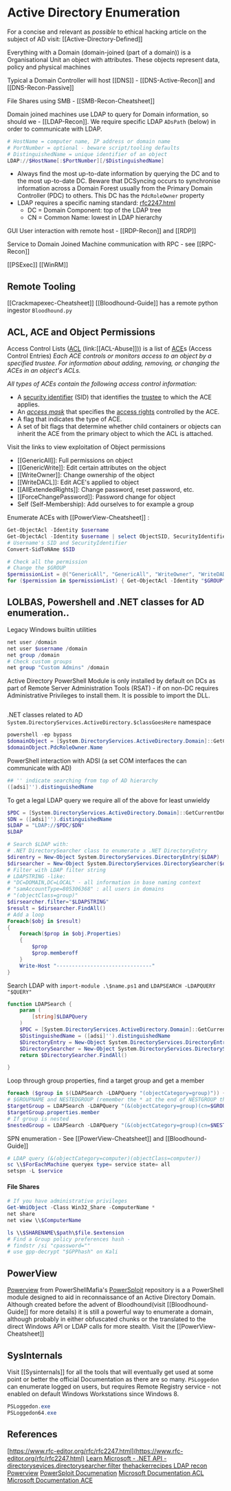 # Active Directory Enumeration

For a concise and relevant as *possible* to ethical hacking article on the subject of AD visit: [[Active-Directory-Defined]]

Everything with a Domain (domain-joined (part of a domain)) is a Organisational Unit an object with attributes. These objects represent data, policy and physical machines 

Typical a Domain Controller will host [[DNS]] - [[DNS-Active-Recon]] and [[DNS-Recon-Passive]]


File Shares using SMB - [[SMB-Recon-Cheatsheet]]

Domain joined machines use LDAP to query for Domain information, so should we - [[LDAP-Recon]]. We require specific LDAP `ADsPath` (below) in order to communicate with LDAP.
```powershell
# HostName = computer name, IP address or domain name
# PortNumber = optional - beware script/tooling defaults
# DistinguishedName = unique identifier of an object
LDAP://$HostName[:$PortNumber][/$DistinguishedName]
```
- Always find the most up-to-date information by querying the DC and to the most up-to-date DC. Beware that DCSyncing occurs to synchronise information across a Domain Forest usually from the Primary Domain Controller (PDC) to others. This DC has the `PdcRoleOwner` property
- LDAP requires a specific naming standard: [rfc2247.html](https://www.rfc-editor.org/rfc/rfc2247.html)
	- DC = Domain Component: top of the LDAP tree 
	- CN = Common Name: lowest in LDAP hierarchy

GUI User interaction with remote host - [[RDP-Recon]] and [[RDP]]

Service to Domain Joined Machine communication with RPC - see [[RPC-Recon]]


[[PSExec]]
[[WinRM]] 

## Remote Tooling 

[[Crackmapexec-Cheatsheet]]
[[Bloodhound-Guide]] has a remote python ingestor `Bloodhound.py` 

## ACL, ACE and Object Permissions

Access Control Lists ([ACL](https://learn.microsoft.com/en-us/windows/win32/secauthz/access-control-lists) (link:[[ACL-Abuse]])) is a list of [ACE](https://learn.microsoft.com/en-us/windows/win32/secauthz/access-control-entries)s (Access Control Entries) *Each ACE controls or monitors access to an object by a specified trustee. For information about adding, removing, or changing the ACEs in an object's ACLs.*

*All types of ACEs contain the following access control information:*
- A [security identifier](https://learn.microsoft.com/en-us/windows/win32/secauthz/security-identifiers) (SID) that identifies the [trustee](https://learn.microsoft.com/en-us/windows/win32/secauthz/trustees) to which the ACE applies.
- An [_access mask_](https://learn.microsoft.com/en-us/windows/desktop/SecGloss/a-gly) that specifies the [access rights](https://learn.microsoft.com/en-us/windows/win32/secauthz/access-rights-and-access-masks) controlled by the ACE.
- A flag that indicates the type of ACE.
- A set of bit flags that determine whether child containers or objects can inherit the ACE from the primary object to which the ACL is attached.

Visit the links to view exploitation of Object permissions 
- [[GenericAll]]: Full permissions on object
- [[GenericWrite]]: Edit certain attributes on the object
- [[WriteOwner]]: Change ownership of the object
- [[WriteDACL]]: Edit ACE's applied to object
- [[AllExtendedRights]]: Change password, reset password, etc.
- [[ForceChangePassword]]: Password change for object
- Self (Self-Membership): Add ourselves to for example a group


Enumerate ACEs with [[PowerView-Cheatsheet]] :
```powershell
Get-ObjectAcl -Identity $username
Get-ObjectAcl -Identity $username | select ObjectSID, SecurityIdentifier, ActiveDirectoryRights
# Username's SID and SecurityIdentifier
Convert-SidToNAme $SID

# Check all the permission 
# Change the $GROUP
$permissionList = @("GenericAll", "GenericAll", "WriteOwner", "WriteDADL", "AllExtendedRights", "ForceChangePassword", "Self")
for ($permission in $permissionList) { Get-ObjectAcl -Identity "$GROUP" | ? {$_.ActiveDirectoryRights -eq "$permission"} | select SecurityIdentifier,ActiveDirectoryRights} 
```

## LOLBAS, Powershell and .NET classes for AD enumeration.. 

Legacy Windows builtin utilities
```powershell
net user /domain
net user $username /domain
net group /domain
# Check custom groups
net group "Custom Admins" /domain
```

Active Directory PowerShell Module is only installed by default on DCs as part of Remote Server Administration Tools (RSAT) - if on non-DC requires Administrative Privileges to install them. It is possible to import the DLL.
```
```

.NET classes related to AD `System.DirectoryServices.ActiveDirectory.$classGoesHere` namespace 
```powershell
powershell -ep bypass
$domainObject = [System.DirectoryServices.ActiveDirectory.Domain]::GetCurrentDomain()
$domainObject.PdcRoleOwner.Name
```

PowerShell interaction with ADSI (a set COM interfaces the can communicate with AD)
```powershell
## '' indicate searching from top of AD hierarchy
([adsi]'').distinguishedName
```

To get a legal LDAP query we require all of the above for least unwieldy
```powershell
$PDC = [System.DirectoryServices.ActiveDirectory.Domain]::GetCurrentDomain().PdcRoleOwner.Name
$DN = ([adsi]'').distinguishedName 
$LDAP = "LDAP://$PDC/$DN"
$LDAP

# Search $LDAP with:
# .NET DirectorySearcher class to enumerate a .NET DirectoryEntry 
$direntry = New-Object System.DirectoryServices.DirectoryEntry($LDAP)
$dirsearcher = New-Object System.DirectoryServices.DirectorySearcher($direntry)
# Filter with LDAP filter string
# LDAPSTRING -like: 
# "DC=DOMAIN,DC=LOCAL" - all information in base naming context 
# "samAccountType=805306368" : all users in domains
# "(objectClass=group)"
$dirsearcher.filter="$LDAPSTRING"
$result = $dirsearcher.FindAll()
# Add a loop
Foreach($obj in $result)
{
    Foreach($prop in $obj.Properties)
    {
        $prop
        $prop.memberoff
    }
    Write-Host "-------------------------------"
}
```

Search LDAP with `import-module .\$name.ps1` and `LDAPSEARCH -LDAPQUERY "$QUERY"`
```powershell
function LDAPSearch {
    param (
        [string]$LDAPQuery
    )
    $PDC = [System.DirectoryServices.ActiveDirectory.Domain]::GetCurrentDomain().PdcRoleOwner.Name
    $DistinguishedName = ([adsi]'').distinguishedName
    $DirectoryEntry = New-Object System.DirectoryServices.DirectoryEntry("LDAP://$PDC/$DistinguishedName")
    $DirectorySearcher = New-Object System.DirectoryServices.DirectorySearcher($DirectoryEntry, $LDAPQuery)
    return $DirectorySearcher.FindAll()

}
```

Loop through group properties, find a target group and get a member
```powershell
foreach ($group in $(LDAPSearch -LDAPQuery "(objectCategory=group)")) { $group.properties | select {$_.cn}, {$_.member}}
# $GROUPNAME and NESTEDGROUP (remember the * at the end of NESTGROUP that indicates nesting)
$targetGroup = LDAPSearch -LDAPQuery "(&(objectCategory=group)(cn=$GROUPNAME))"
$targetGroup.properties.member
# If group is nested
$nestedGroup = LDAPSearch -LDAPQuery "(&(objectCategory=group)(cn=$NESTEDGROUP*))"
```

SPN enumeration - See [[PowerView-Cheatsheet]] and [[Bloodhound-Guide]] 
```powershell
# LDAP query (&(objectCategory=computer)(objectClass=computer))
sc \\$ForEachMachine queryex type= service state= all
setspn -L $service
```

#### File Shares
```powershell
# If you have administrative privileges
Get-WmiObject -Class Win32_Share -ComputerName *
net share
net view \\$ComputerName

ls \\$SHARENAME\$path\$file.$extension
# Find a Group policy preferences hash - 
# findstr /si "cpassword=""
# use gpp-decrypt "$GPPhash" on Kali
```


## PowerView

[Powerview](https://github.com/PowerShellMafia/PowerSploit/blob/master/Recon/PowerView.ps1) from PowerShellMafia's [PowerSploit](https://powersploit.readthedocs.io/en/latest/Recon/) repository is a a PowerShell module    designed to aid in reconnaissance of an Active Directory Domain. Although created before the advent of Bloodhound(visit [[Bloodhound-Guide]] for more details) it is still a powerful way to enumerate a domain, although probably in either obfuscated chunks or the translated to the direct Windows API or LDAP calls for more stealth.  Visit the [[PowerView-Cheatsheet]]

## SysInternals

Visit [[Sysinternals]] for all the tools that will eventually get used at some point or better the official Documentation as there are so many. `PSLoggedon` can enumerate logged on users, but requires Remote Registry service - not enabled on default Windows Workstations since Windows 8.
```powershell
PSLoggedon.exe 
PSLoggedon64.exe 
```

## References

[https://www.rfc-editor.org/rfc/rfc2247.html](https://www.rfc-editor.org/rfc/rfc2247.html)
[Learn Microsoft - .NET API - directorysevices.directorysearcher.filter](https://learn.microsoft.com/en-us/dotnet/api/system.directoryservices.directorysearcher.filter?view=dotnet-plat-ext-7.0)
[thehackerrecipes LDAP recon](https://www.thehacker.recipes/ad/recon/ldap)
[Powerview](https://github.com/PowerShellMafia/PowerSploit/blob/master/Recon/PowerView.ps1) 
[PowerSploit Documenation](https://powersploit.readthedocs.io/en/latest/) 
[Microsoft Documentation ACL](https://learn.microsoft.com/en-us/windows/win32/secauthz/access-control-lists) 
[Microsoft Documentation ACE](https://learn.microsoft.com/en-us/windows/win32/secauthz/access-control-entries)